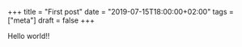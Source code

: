 +++
title = "First post"
date = "2019-07-15T18:00:00+02:00"
tags = ["meta"]
draft = false
+++

Hello world!!